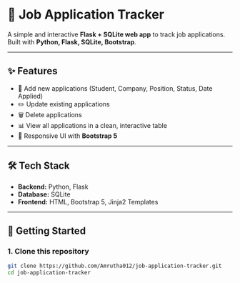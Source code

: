 # 💼 Job Application Tracker

A simple and interactive **Flask + SQLite web app** to track job applications.  
Built with **Python, Flask, SQLite, Bootstrap**.

---

## ✨ Features

- 📝 Add new applications (Student, Company, Position, Status, Date Applied)
- ✏️ Update existing applications
- 🗑️ Delete applications
- 📊 View all applications in a clean, interactive table
- 🎨 Responsive UI with **Bootstrap 5**

---

## 🛠️ Tech Stack

- **Backend:** Python, Flask
- **Database:** SQLite
- **Frontend:** HTML, Bootstrap 5, Jinja2 Templates

---

## 🚀 Getting Started

### 1. Clone this repository

```bash
git clone https://github.com/Amrutha012/job-application-tracker.git
cd job-application-tracker
```
